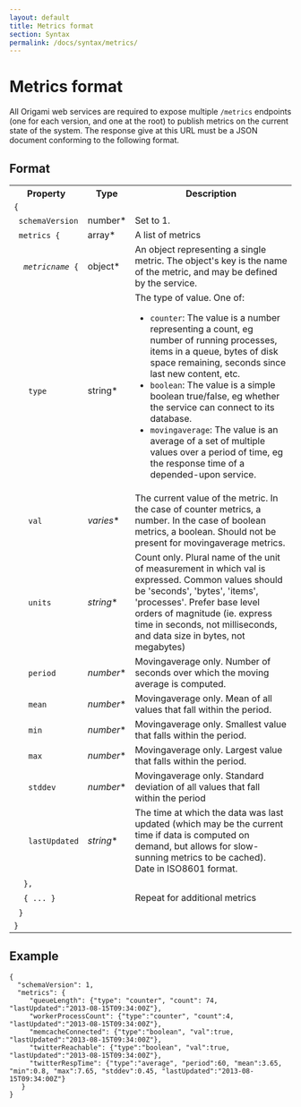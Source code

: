 ```yaml
---
layout: default
title: Metrics format
section: Syntax
permalink: /docs/syntax/metrics/
---
```


# Metrics format

All Origami web services are required to expose multiple `/metrics` endpoints (one for each version, and one at the root) to publish metrics on the current state of the system.  The response give at this URL must be a JSON document conforming to the following format.

## Format

<table class='table'>
<tr>
	<th>Property</th>
	<th>Type</th>
	<th>Description</th>
</tr><tr>
	<td><code>{</code></td>
	<td></td>
	<td></td>
</tr><tr>
	<td>&nbsp;&nbsp;<code>schemaVersion</code></td>
	<td>number*</td>
	<td>Set to 1.</td>
</tr><tr>
	<td>&nbsp;&nbsp;<code>metrics&nbsp;{</code></td>
	<td>array*</td>
	<td>A list of metrics</td>
</tr><tr>
	<td>&nbsp;&nbsp;&nbsp;&nbsp;<code><em>metricname</em>&nbsp;{</code></td>
	<td>object*</td>
	<td>An object representing a single metric.  The object's key is the name of the metric, and may be defined by the service.</td>
</tr><tr>
	<td>&nbsp;&nbsp;&nbsp;&nbsp;&nbsp;&nbsp;<code>type</code></td>
	<td>string*</td>
	<td>
		The type of value.  One of:
		<ul>
		<li><code>counter</code>: The value is a number representing a count, eg number of running processes, items in a queue, bytes of disk space remaining, seconds since last new content, etc.</li>
		<li><code>boolean</code>: The value is a simple boolean true/false, eg whether the service can connect to its database.</li>
		<li><code>movingaverage</code>: The value is an average of a set of multiple values over a period of time, eg the response time of a depended-upon service.</li>
		</ul>
	</td>
</tr><tr>
	<td>&nbsp;&nbsp;&nbsp;&nbsp;&nbsp;&nbsp;<code>val</code></td>
	<td><em>varies</em>*</td>
	<td>
		The current value of the metric.  In the case of counter metrics, a number.  In the case of boolean metrics, a boolean.  Should not be present for movingaverage metrics.
	</td>
</tr><tr>
	<td>&nbsp;&nbsp;&nbsp;&nbsp;&nbsp;&nbsp;<code>units</code></td>
	<td><em>string</em>*</td>
	<td>Count only.  Plural name of the unit of measurement in which val is expressed.  Common values should be 'seconds', 'bytes', 'items', 'processes'.  Prefer base level orders of magnitude (ie. express time in seconds, not milliseconds, and data size in bytes, not megabytes)</td>
</tr><tr>
	<td>&nbsp;&nbsp;&nbsp;&nbsp;&nbsp;&nbsp;<code>period</code></td>
	<td><em>number</em>*</td>
	<td>Movingaverage only.  Number of seconds over which the moving average is computed.</td>
</tr><tr>
	<td>&nbsp;&nbsp;&nbsp;&nbsp;&nbsp;&nbsp;<code>mean</code></td>
	<td><em>number</em>*</td>
	<td>Movingaverage only.  Mean of all values that fall within the period.</td>
</tr><tr>
	<td>&nbsp;&nbsp;&nbsp;&nbsp;&nbsp;&nbsp;<code>min</code></td>
	<td><em>number</em>*</td>
	<td>Movingaverage only.  Smallest value that falls within the period.</td>
</tr><tr>
	<td>&nbsp;&nbsp;&nbsp;&nbsp;&nbsp;&nbsp;<code>max</code></td>
	<td><em>number</em>*</td>
	<td>Movingaverage only.  Largest value that falls within the period.</td>
</tr><tr>
	<td>&nbsp;&nbsp;&nbsp;&nbsp;&nbsp;&nbsp;<code>stddev</code></td>
	<td><em>number</em>*</td>
	<td>Movingaverage only.  Standard deviation of all values that fall within the period</td>
</tr><tr>
	<td>&nbsp;&nbsp;&nbsp;&nbsp;&nbsp;&nbsp;<code>lastUpdated</code></td>
	<td><em>string</em>*</td>
	<td>The time at which the data was last updated (which may be the current time if data is computed on demand, but allows for slow-sunning metrics to be cached).  Date in ISO8601 format.</td>
</tr><tr>
	<td>&nbsp;&nbsp;&nbsp;&nbsp;<code>},</code></td>
	<td></td>
	<td></td>
</tr><tr>
	<td>&nbsp;&nbsp;&nbsp;&nbsp;<code>{ ... }</code></td>
	<td></td>
	<td>Repeat for additional metrics</td>
</tr><tr>
	<td>&nbsp;&nbsp;<code>}</code></td>
	<td></td>
	<td></td>
</tr><tr>
	<td><code>}</code></td>
	<td></td>
	<td></td>
</tr>
</table>

## Example

<?prettify linenums=1?>
	{
	  "schemaVersion": 1,
	  "metrics": {
	     "queueLength": {"type": "counter", "count": 74, "lastUpdated":"2013-08-15T09:34:00Z"},
	     "workerProcessCount": {"type":"counter", "count":4, "lastUpdated":"2013-08-15T09:34:00Z"},
	     "memcacheConnected": {"type":"boolean", "val":true, "lastUpdated":"2013-08-15T09:34:00Z"},
	     "twitterReachable": {"type":"boolean", "val":true, "lastUpdated":"2013-08-15T09:34:00Z"},
	     "twitterRespTime": {"type":"average", "period":60, "mean":3.65, "min":0.8, "max":7.65, "stddev":0.45, "lastUpdated":"2013-08-15T09:34:00Z"}
	   }
	}
